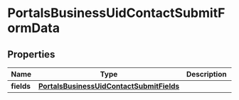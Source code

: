 

# PortalsBusinessUidContactSubmitFormData


## Properties

| Name | Type | Description | Notes |
|------------ | ------------- | ------------- | -------------|
|**fields** | [**PortalsBusinessUidContactSubmitFields**](PortalsBusinessUidContactSubmitFields.md) |  |  [optional] |



